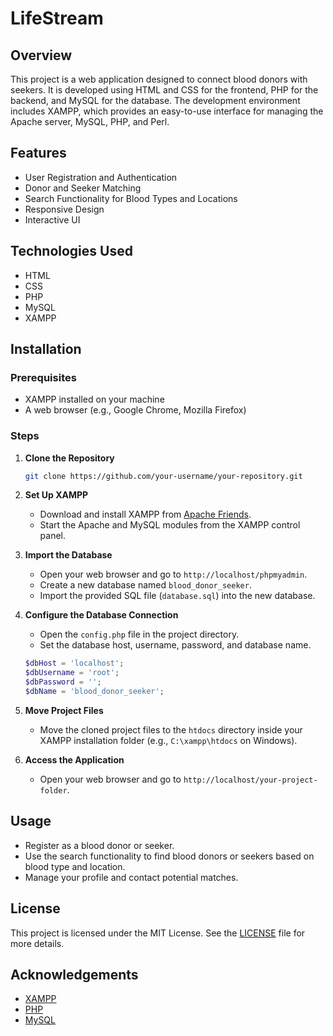 # LifeStream

## Overview
This project is a web application designed to connect blood donors with seekers. It is developed using HTML and CSS for the frontend, PHP for the backend, and MySQL for the database. The development environment includes XAMPP, which provides an easy-to-use interface for managing the Apache server, MySQL, PHP, and Perl.

## Features
- User Registration and Authentication
- Donor and Seeker Matching
- Search Functionality for Blood Types and Locations
- Responsive Design
- Interactive UI

## Technologies Used
- HTML
- CSS
- PHP
- MySQL
- XAMPP

## Installation

### Prerequisites
- XAMPP installed on your machine
- A web browser (e.g., Google Chrome, Mozilla Firefox)

### Steps
1. **Clone the Repository**
   ```bash
   git clone https://github.com/your-username/your-repository.git
   ```

2. **Set Up XAMPP**
   - Download and install XAMPP from [Apache Friends](https://www.apachefriends.org/index.html).
   - Start the Apache and MySQL modules from the XAMPP control panel.

3. **Import the Database**
   - Open your web browser and go to `http://localhost/phpmyadmin`.
   - Create a new database named `blood_donor_seeker`.
   - Import the provided SQL file (`database.sql`) into the new database.

4. **Configure the Database Connection**
   - Open the `config.php` file in the project directory.
   - Set the database host, username, password, and database name.
   ```php
   $dbHost = 'localhost';
   $dbUsername = 'root';
   $dbPassword = '';
   $dbName = 'blood_donor_seeker';
   ```

5. **Move Project Files**
   - Move the cloned project files to the `htdocs` directory inside your XAMPP installation folder (e.g., `C:\xampp\htdocs` on Windows).

6. **Access the Application**
   - Open your web browser and go to `http://localhost/your-project-folder`.

## Usage
- Register as a blood donor or seeker.
- Use the search functionality to find blood donors or seekers based on blood type and location.
- Manage your profile and contact potential matches.

## License
This project is licensed under the MIT License. See the [LICENSE](LICENSE) file for more details.

## Acknowledgements
- [XAMPP](https://www.apachefriends.org/index.html)
- [PHP](https://www.php.net/)
- [MySQL](https://www.mysql.com/)
